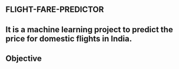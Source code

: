 ## FLIGHT-FARE-PREDICTOR

It is a machine learning project to predict the price for domestic flights in India.
---
## Objective
